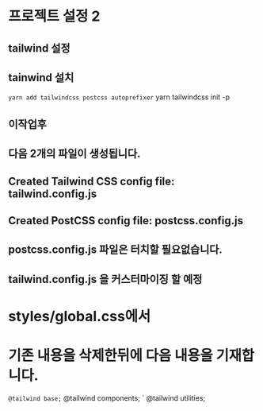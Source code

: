 # 프로젝트 설정 2

## tailwind 설정
## tainwind 설치
` yarn add tailwindcss postcss autoprefixer
` yarn tailwindcss init -p

## 이작업후 
## 다음 2개의 파일이 생성됩니다.
## Created Tailwind CSS config file: tailwind.config.js
## Created PostCSS config file: postcss.config.js

## postcss.config.js 파일은 터치할 필요없습니다.
## tailwind.config.js 을 커스터마이징 할 예정

# styles/global.css에서
# 기존 내용을 삭제한뒤에 다음 내용을 기재합니다.
` @tailwind base;
` @tailwind components;
` @tailwind utilities;


